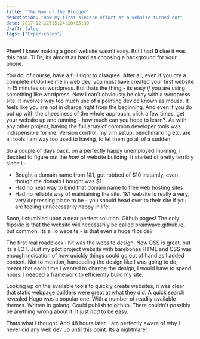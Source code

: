 ```yaml
---
title: "The Way of the Blogger"
description: "How my first sincere effort at a website turned out"
date: 2017-12-22T15:24:20+05:30
draft: false
tags: ["Experiences"]
---
```

Phew! I knew making a good website wasn't easy. But I had **0** clue it was this hard. Tl Dr; Its almost as hard as choosing a background for your phone.

You do, of course, have a full right to disagree. After all, even if you *are* a complete n00b like me in web dev, you must have created your first website in 15 minutes on wordpress. But thats the thing - its easy *if* you are using something like wordpress. Now I can't obviously be okay with a wordpress site. It involves way too much use of a pointing device known as mouse. It feels like you are not in charge right from the beginning. And even if you do put up with the cheesiness of the whole approach, click a few times, get your website up and running - how much can you hope to learn?. As with any other project, having the full array of common developer tools was indispensible for me. Version control, my vim setup, benchmarking etc. are all tools I am way too used to having, to let them go all of a sudden.

So a couple of days back, on a perfectly happy unemployed morning, I decided to figure out the *how* of website building. It started of pretty terribly since I - 
- Bought a domain name from 1&1, got robbed of $10 instantly, even though the domain I bought was $1.
- Had no neat way to bind that domain name to free web hosting sites
- Had no reliable way of maintaining the site. 1&1 website is really a very, very depressing place to be - you should head over to their site if you are feeling unnecessarily happy in life.

Soon, I stumbled upon a near perfect solution. Github pages! The only flipside is that the website will necessarily be called brainwave.github.io, but common. Its a .io website - is that even a huge flipside?

The first real roadblock I hit was the website design. Now CSS is great, but its a LOT. Just my pilot project website with barebones HTML and CSS was enough indication of how quickly things could go out of hand as I added content. Not to mention, hardcoding the design like I was going to do, meant that each time I wanted to change the design, I would have to spend hours. I needed a framework to efficiently build my site.

Looking up on the available tools to quickly create websites, it was clear that static webpage builders were great at what they did. A quick search revealed Hugo was a popular one. With a number of readily available themes. Written in golang. Could publish to github. There couldn't possibly be anything wrong about it. It just *had* to be easy.

Thats what I thought. And 48 hours later, I am perfectly aware of why I never did any web dev up until this point. Its a nightmare!
